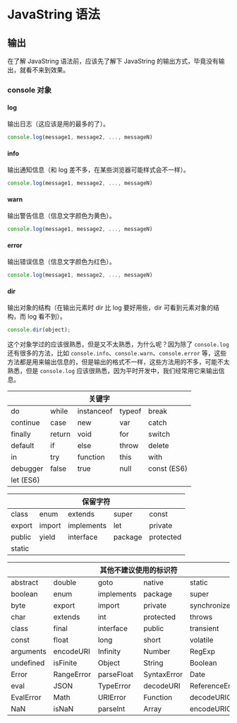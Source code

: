 # JavaString 语法

## 输出

在了解 JavaString 语法前，应该先了解下 JavaString 的输出方式，毕竟没有输出，就看不来到效果。

### console 对象

#### log

输出日志（这应该是用的最多的了）。

```js
console.log(message1, message2, ..., messageN)
```

#### info

输出通知信息（和 log 差不多，在某些浏览器可能样式会不一样）。

```js
console.log(message1, message2, ..., messageN)
```

#### warn

输出警告信息（信息文字颜色为黄色）。

```js
console.log(message1, message2, ..., messageN)
```

#### error

输出错误信息（信息文字颜色为红色）。

```js
console.log(message1, message2, ..., messageN)
```

#### dir

输出对象的结构（在输出元素时 dir 比 log 要好用些，dir 可看到元素对象的结构，而 log 看不到）。

```js
console.dir(object);
```










这个对象学过的应该很熟悉，但是又不太熟悉，为什么呢？因为除了 `console.log` 还有很多的方法，比如 `console.info`、`console.warn`、`console.error` 等，这些方法都是用来输出信息的，但是输出的格式不一样，这些方法用的不多，可能不太熟悉，但是 `console.log` 应该很熟悉，因为平时开发中，我们经常用它来输出信息。


<table class="stretch title-center">
	<thead>
		<tr>
			<th colspan="5">关键字</th>
		</tr>
	</thead>
	<tbody>
		<tr>
			<td>do</td>
			<td>while</td>
			<td>instanceof</td>
			<td>typeof</td>
			<td>break</td>
		</tr>
		<tr>
			<td>continue</td>
			<td>case</td>
			<td>new</td>
			<td>var</td>
			<td>catch</td>
		</tr>
		<tr>
			<td>finally</td>
			<td>return</td>
			<td>void</td>
			<td>for</td>
			<td>switch</td>
		</tr>
		<tr>
			<td>default</td>
			<td>if</td>
			<td>else</td>
			<td>throw</td>
			<td>delete</td>
		</tr>
		<tr>
			<td>in</td>
			<td>try</td>
			<td>function</td>
			<td>this</td>
			<td>with</td>
		</tr>
		<tr>
			<td>debugger</td>
			<td>false</td>
			<td>true</td>
			<td>null</td>
			<td>const (ES6)</td>
		</tr>
		<tr>
			<td>let (ES6)</td>
			<td></td>
			<td></td>
			<td></td>
			<td></td>
		</tr>
	</tbody>
</table>

<table class="stretch title-center">
	<thead>
		<tr>
			<th colspan="5">保留字符</th>
		</tr>
	</thead>
	<tbody>
		<tr>
			<td>class</td>
			<td>enum</td>
			<td>extends</td>
			<td>super</td>
			<td>const</td>
		</tr>
		<tr>
			<td>export</td>
			<td>import</td>
			<td>implements</td>
			<td>let</td>
			<td>private</td>
		</tr>
		<tr>
			<td>public</td>
			<td>yield</td>
			<td>interface</td>
			<td>package</td>
			<td>protected</td>
		</tr>
		<tr>
			<td>static</td>
			<td></td>
			<td></td>
			<td></td>
			<td></td>
		</tr>
	</tbody>
</table>


<table class="stretch title-center">
	<thead>
		<tr>
			<th colspan="5">其他不建议使用的标识符</th>
		</tr>
	</thead>
	<tbody>
		<tr>
			<td>abstract</td>
			<td>double</td>
			<td>goto</td>
			<td>native</td>
			<td>static</td>
		</tr>
		<tr>
			<td>boolean</td>
			<td>enum</td>
			<td>implements</td>
			<td>package</td>
			<td>super</td>
		</tr>
		<tr>
			<td>byte</td>
			<td>export</td>
			<td>import</td>
			<td>private</td>
			<td>synchronize</td>
		</tr>
		<tr>
			<td>char</td>
			<td>extends</td>
			<td>int</td>
			<td>protected</td>
			<td>throws</td>
		</tr>
		<tr>
			<td>class</td>
			<td>final</td>
			<td>interface</td>
			<td>public</td>
			<td>transient</td>
		</tr>
		<tr>
			<td>const</td>
			<td>float</td>
			<td>long</td>
			<td>short</td>
			<td>volatile</td>
		</tr>
		<tr>
			<td>arguments</td>
			<td>encodeURI</td>
			<td>Infinity</td>
			<td>Number</td>
			<td>RegExp</td>
		</tr>
		<tr>
			<td>undefined</td>
			<td>isFinite</td>
			<td>Object</td>
			<td>String</td>
			<td>Boolean</td>
		</tr>
		<tr>
			<td>Error</td>
			<td>RangeError</td>
			<td>parseFloat</td>
			<td>SyntaxError</td>
			<td>Date</td>
		</tr>
		<tr>
			<td>eval</td>
			<td>JSON</td>
			<td>TypeError</td>
			<td>decodeURI</td>
			<td>ReferenceError</td>
		</tr>
		<tr>
			<td>EvalError</td>
			<td>Math</td>
			<td>URIError</td>
			<td>Function</td>
			<td>decodeURIComponent</td>
		</tr>
		<tr>
			<td>NaN</td>
			<td>isNaN</td>
			<td>parselnt</td>
			<td>Array</td>
			<td>encodeURICOmponent</td>
		</tr>
	</tbody>
</table>




